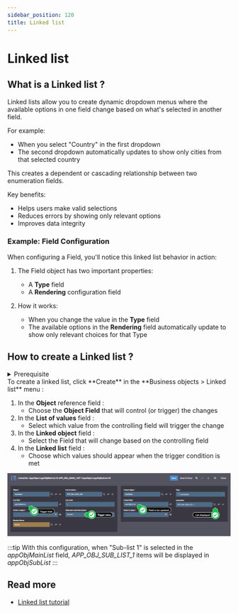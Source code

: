 ```yaml
---
sidebar_position: 120
title: Linked list
---
```


# Linked list

## What is a Linked list ?

Linked lists allow you to create dynamic dropdown menus where the available options in one field change based on what's selected in another field. 

For example:
- When you select "Country" in the first dropdown
- The second dropdown automatically updates to show only cities from that selected country

This creates a dependent or cascading relationship between two enumeration fields.

Key benefits:
- Helps users make valid selections
- Reduces errors by showing only relevant options
- Improves data integrity

### Example: Field Configuration

When configuring a Field, you'll notice this linked list behavior in action:

1. The Field object has two important properties:
   - A **Type** field
   - A **Rendering** configuration field

2. How it works:
   - When you change the value in the **Type** field
   - The available options in the **Rendering** field automatically update to show only relevant choices for that Type

## How to create a Linked list ? 

<details>
    <summary>Prerequisite</summary>
    <p>You have previously created a main list of values and it's sub list of values</p>

    ![](img/linkedlist/pre-requisite.png)
</details>
To create a linked list, click **Create** in the **Business objects > Linked list** menu :

1. In the **Object** reference field :
    - Choose the **Object Field** that will control (or trigger) the changes
2. In the **List of values** field :
    - Select which value from the controlling field will trigger the change
3. In the **Linked object** field :
    -   Select the Field that will change based on the controlling field
4. In the **Linked list** field :
   - Choose which values should appear when the trigger condition is met

![](img/linkedlist/fields.png)

:::tip
With this configuration, when "Sub-list 1" is selected in the *appObjMainList* field, *APP_OBJ_SUB_LIST_1* items will be displayed in *appObjSubList*
:::

## Read more

- [Linked list tutorial](/docs/tutorial/enhancing/linkedlists.md)